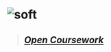 # ![soft](https://capsule-render.vercel.app/api?type=soft&color=f5f5f5&text=Coursework&fontSize=50&animation=twinkling)

<!--start-->
>## __*[Open Coursework](https://docs.google.com/document/d/1TBPgF4TAs1tq5C2Q1HPrdsxGzMqe7YqjPg4yJ9OeZiY/edit?usp=sharing)*__
<!--end--> 